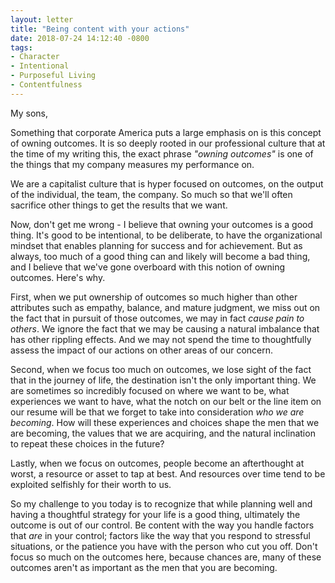 ```yaml
---
layout: letter
title: "Being content with your actions"
date: 2018-07-24 14:12:40 -0800
tags:
- Character
- Intentional
- Purposeful Living
- Contentfulness
---
```

My sons,

Something that corporate America puts a large emphasis on is this concept of owning outcomes. It is so deeply rooted in our professional culture that at the time of my writing this, the exact phrase *"owning outcomes"* is one of the things that my company measures my performance on.

We are a capitalist culture that is hyper focused on outcomes, on the output of the individual, the team, the company. So much so that we'll often sacrifice other things to get the results that we want.

Now, don't get me wrong - I believe that owning your outcomes is a good thing. It's good to be intentional, to be deliberate, to have the organizational mindset that enables planning for success and for achievement. But as always, too much of a good thing can and likely will become a bad thing, and I believe that we've gone overboard with this notion of owning outcomes. Here's why.

First, when we put ownership of outcomes so much higher than other attributes such as empathy, balance, and mature judgment, we miss out on the fact that in pursuit of those outcomes, we may in fact *cause pain to others*. We ignore the fact that we may be causing a natural imbalance that has other rippling effects. And we may not spend the time to thoughtfully assess the impact of our actions on other areas of our concern.

Second, when we focus too much on outcomes, we lose sight of the fact that in the journey of life, the destination isn't the only important thing. We are sometimes so incredibly focused on where we want to be, what experiences we want to have, what the notch on our belt or the line item on our resume will be that we forget to take into consideration *who we are becoming*. How will these experiences and choices shape the men that we are becoming, the values that we are acquiring, and the natural inclination to repeat these choices in the future?

Lastly, when we focus on outcomes, people become an afterthought at worst, a resource or asset to tap at best. And resources over time tend to be exploited selfishly for their worth to us.

So my challenge to you today is to recognize that while planning well and having a thoughtful strategy for your life is a good thing, ultimately the outcome is out of our control. Be content with the way you handle factors that *are* in your control; factors like the way that you respond to stressful situations, or the patience you have with the person who cut you off. Don't focus so much on the outcomes here, because chances are, many of these outcomes aren't as important as the men that you are becoming.
